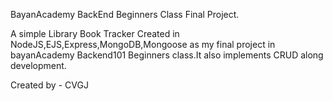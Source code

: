 BayanAcademy BackEnd Beginners Class Final Project.

A simple Library Book Tracker Created in NodeJS,EJS,Express,MongoDB,Mongoose as my final project in bayanAcademy Backend101 Beginners class.It also implements CRUD along development.

Created by - CVGJ
